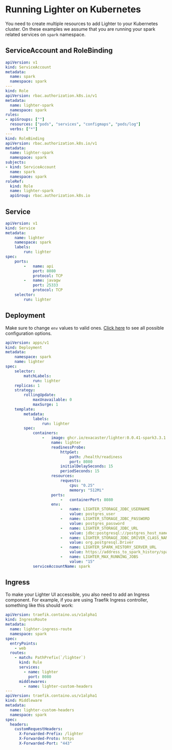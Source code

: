# Running Lighter on Kubernetes

You need to create multiple resources to add Lighter to your Kubernetes cluster.
On these examples we assume that you are running your spark related services on `spark` namespace.

## ServiceAccount and RoleBinding

```yaml
apiVersion: v1
kind: ServiceAccount
metadata:
  name: spark
  namespace: spark
---
kind: Role
apiVersion: rbac.authorization.k8s.io/v1
metadata:
  name: lighter-spark
  namespace: spark
rules:
- apiGroups: [""]
  resources: ["pods", "services", "configmaps", "pods/log"]
  verbs: ["*"]
---
kind: RoleBinding
apiVersion: rbac.authorization.k8s.io/v1
metadata:
  name: lighter-spark
  namespace: spark
subjects:
- kind: ServiceAccount
  name: spark
  namespace: spark
roleRef:
  kind: Role
  name: lighter-spark
  apiGroup: rbac.authorization.k8s.io
```

## Service
```yaml
apiVersion: v1
kind: Service
metadata:
    name: lighter
    namespace: spark
    labels:
        run: lighter
spec:
    ports:
        -   name: api
            port: 8080
            protocol: TCP
        -   name: javagw
            port: 25333
            protocol: TCP
    selector:
        run: lighter
```

## Deployment

Make sure to change `env` values to valid ones.
[Click here](./configuration.md) to see all possible configuration options.

```yaml
apiVersion: apps/v1
kind: Deployment
metadata:
    namespace: spark
    name: lighter
spec:
    selector:
        matchLabels:
            run: lighter
    replicas: 1
    strategy:
        rollingUpdate:
            maxUnavailable: 0
            maxSurge: 1
    template:
        metadata:
            labels:
                run: lighter
        spec:
            containers:
                -   image: ghcr.io/exacaster/lighter:0.0.41-spark3.3.1
                    name: lighter
                    readinessProbe:
                        httpGet:
                            path: /health/readiness
                            port: 8080
                        initialDelaySeconds: 15
                        periodSeconds: 15
                    resources:
                        requests:
                            cpu: "0.25"
                            memory: "512Mi"
                    ports:
                        -   containerPort: 8080
                    env:
                        -   name: LIGHTER_STORAGE_JDBC_USERNAME
                            value: postgres_user
                        -   name: LIGHTER_STORAGE_JDBC_PASSWORD
                            value: postgres_password
                        -   name: LIGHTER_STORAGE_JDBC_URL
                            value: jdbc:postgresql://postgres_host_name:5432/lighter
                        -   name: LIGHTER_STORAGE_JDBC_DRIVER_CLASS_NAME
                            value: org.postgresql.Driver
                        -   name: LIGHTER_SPARK_HISTORY_SERVER_URL
                            value: https://address_to_spark_history/spark-history
                        -   name: LIGHTER_MAX_RUNNING_JOBS
                            value: "15"
            serviceAccountName: spark
```

## Ingress

To make your Lighter UI accessible, you also need to add an Ingress component.
For example, if you are using Traefik Ingress controller, something like this should work:

```yaml
apiVersion: traefik.containo.us/v1alpha1
kind: IngressRoute
metadata:
  name: lighter-ingress-route
  namespace: spark
spec:
  entryPoints:
    - web
  routes:
    - match: PathPrefix(`/lighter`)
      kind: Rule
      services:
        - name: lighter
          port: 8080
      middlewares:
        - name: lighter-custom-headers
---
apiVersion: traefik.containo.us/v1alpha1
kind: Middleware
metadata:
  name: lighter-custom-headers
  namespace: spark
spec:
  headers:
    customRequestHeaders:
      X-Forwarded-Prefix: /lighter
      X-Forwarded-Proto: https
      X-Forwarded-Port: "443"
```
